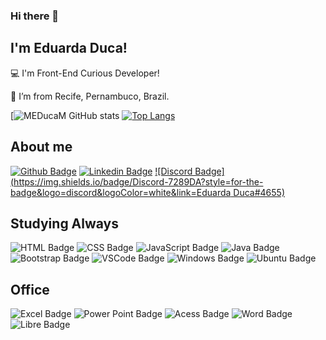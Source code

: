 ### Hi there 👋

## I'm Eduarda Duca!

:computer: I'm Front-End Curious Developer!

:house_with_garden: I’m from Recife, Pernambuco, Brazil.

[![MEDucaM GitHub stats](https://github-readme-stats.vercel.app/api?username=MEDucaM&show_icons=true&theme=radical)
[![Top Langs](https://github-readme-stats.vercel.app/api/top-langs/?username=MEDucaM&langs_count=8)](https://github.com/MEDucaM/github-readme-stats)


## About me
[![Github Badge](https://img.shields.io/badge/-Github-000?style=flat-square&logo=Github&logoColor=white&link=https://github.com/MEDucaM)](https://github.com/MEDucaM) 
[![Linkedin Badge](https://img.shields.io/badge/-LinkedIn-blue?style=flat-square&logo=Linkedin&logoColor=white&link=https://www.linkedin.com/in/eduarda-duca-m)](https://www.linkedin.com/in/eduarda-duca-m)
[![Discord Badge](https://img.shields.io/badge/Discord-7289DA?style=for-the-badge&logo=discord&logoColor=white&link=Eduarda Duca#4655)](https://github.com/MEDucaM) 

## Studying Always
![HTML Badge](https://img.shields.io/badge/HTML5-E34F26?style=for-the-badge&logo=html5&logoColor=white)
![CSS Badge](https://img.shields.io/badge/CSS3-1572B6?style=for-the-badge&logo=css3&logoColor=white)
![JavaScript Badge](https://img.shields.io/badge/JavaScript-323330?style=for-the-badge&logo=javascript&logoColor=F7DF1E)
![Java Badge](https://img.shields.io/badge/Java-ED8B00?style=for-the-badge&logo=java&logoColor=white)
![Bootstrap Badge](https://img.shields.io/badge/Bootstrap-563D7C?style=for-the-badge&logo=bootstrap&logoColor=white)
![VSCode Badge](https://img.shields.io/badge/Visual_Studio_Code-0078D4?style=for-the-badge&logo=visual%20studio%20code&logoColor=white)
![Windows Badge](https://img.shields.io/badge/Windows-0078D6?style=for-the-badge&logo=windows&logoColor=white)
![Ubuntu Badge](https://img.shields.io/badge/Ubuntu-E95420?style=for-the-badge&logo=ubuntu&logoColor=white)

## Office
![Excel Badge](https://img.shields.io/badge/Microsoft_Excel-217346?style=for-the-badge&logo=microsoft-excel&logoColor=white)
![Power Point Badge](https://img.shields.io/badge/Microsoft_PowerPoint-B7472A?style=for-the-badge&logo=microsoft-powerpoint&logoColor=white)
![Acess Badge](https://img.shields.io/badge/Microsoft_Access-A4373A?style=for-the-badge&logo=microsoft-access&logoColor=white)
![Word Badge](https://img.shields.io/badge/Microsoft_Word-2B579A?style=for-the-badge&logo=microsoft-word&logoColor=white)
![Libre Badge](https://img.shields.io/badge/LibreOffice-18A303?style=for-the-badge&logo=LibreOffice&logoColor=white)

